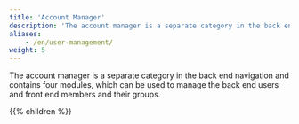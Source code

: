 ```yaml
---
title: 'Account Manager'
description: 'The account manager is a separate category in the back end navigation and contains four modules, which can be used to manage the back end users and front end members and their groups.'
aliases:
    - /en/user-management/
weight: 5
---
```



The account manager is a separate category in the back end navigation and contains four modules, which can be used to manage the back end users and front end members and their groups.

{{% children %}}
